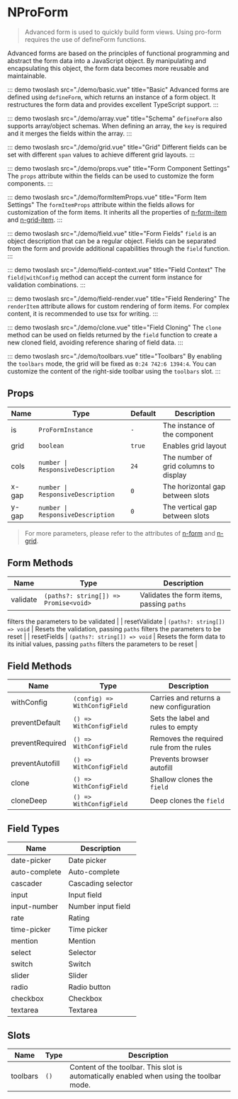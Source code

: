 # NProForm

> Advanced form is used to quickly build form views. Using pro-form requires the use of defineForm functions.

Advanced forms are based on the principles of functional programming and abstract the form data into a JavaScript object. By manipulating and encapsulating this object, the form data becomes more reusable and maintainable.

::: demo twoslash src="./demo/basic.vue" title="Basic"
Advanced forms are defined using `defineForm`, which returns an instance of a form object. It restructures the form data and provides excellent TypeScript support.
:::

::: demo twoslash src="./demo/array.vue" title="Schema"
`defineForm` also supports array/object schemas. When defining an array, the `key` is required and it merges the fields within the array.
:::

::: demo twoslash src="./demo/grid.vue" title="Grid"
Different fields can be set with different `span` values to achieve different grid layouts.
:::

::: demo twoslash src="./demo/props.vue" title="Form Component Settings"
The `props` attribute within the fields can be used to customize the form components.
:::

::: demo twoslash src="./demo/formItemProps.vue" title="Form Item Settings"
The `formItemProps` attribute within the fields allows for customization of the form items. It inherits all the properties of [n-form-item](https://www.naiveui.com/en-US/os-theme/components/form#FormItem-Props) and [n-grid-item](https://www.naiveui.com/en-US/os-theme/components/grid#GridItem-Props).
:::

::: demo twoslash src="./demo/field.vue" title="Form Fields"
`field` is an object description that can be a regular object. Fields can be separated from the form and provide additional capabilities through the `field` function.
:::

::: demo twoslash src="./demo/field-context.vue" title="Field Context"
The `field|withConfig` method can accept the current form instance for validation combinations.
:::

::: demo twoslash src="./demo/field-render.vue" title="Field Rendering"
The `renderItem` attribute allows for custom rendering of form items. For complex content, it is recommended to use tsx for writing.
:::

::: demo twoslash src="./demo/clone.vue" title="Field Cloning"
The `clone` method can be used on fields returned by the `field` function to create a new cloned field, avoiding reference sharing of field data.
:::

::: demo twoslash src="./demo/toolbars.vue" title="Toolbars"
By enabling the `toolbars` mode, the grid will be fixed as `0:24 742:6 1394:4`. You can customize the content of the right-side toolbar using the `toolbars` slot.
:::

## Props

| Name | Type | Default | Description |
| --- | --- | --- | --- |
| is | `ProFormInstance` | `-` | The instance of the component |
| grid | `boolean` | `true` | Enables grid layout |
| cols | `number \| ResponsiveDescription` | `24` | The number of grid columns to display |
| x-gap | `number \| ResponsiveDescription` | `0` | The horizontal gap between slots |
| y-gap | `number \| ResponsiveDescription` | `0` | The vertical gap between slots |

> For more parameters, please refer to the attributes of [n-form](https://www.naiveui.com/en-US/os-theme/components/form) and [n-grid](https://www.naiveui.com/en-US/os-theme/components/grid).

## Form Methods

| Name | Type | Description |
| --- | --- | --- |
| validate | `(paths?: string[]) => Promise<void>` | Validates the form items, passing `paths`

 filters the parameters to be validated |
| resetValidate | `(paths?: string[]) => void` | Resets the validation, passing `paths` filters the parameters to be reset |
| resetFields | `(paths?: string[]) => void` | Resets the form data to its initial values, passing `paths` filters the parameters to be reset |

## Field Methods

| Name | Type | Description |
| --- | --- | --- |
| withConfig | `(config) => WithConfigField` | Carries and returns a new configuration |
| preventDefault | `() => WithConfigField` | Sets the label and rules to empty |
| preventRequired | `() => WithConfigField` | Removes the required rule from the rules |
| preventAutofill | `() => WithConfigField` | Prevents browser autofill |
| clone | `() => WithConfigField` | Shallow clones the `field` |
| cloneDeep | `() => WithConfigField` | Deep clones the `field` |

## Field Types

| Name | Description |
| --- | --- |
| date-picker | Date picker |
| auto-complete | Auto-complete |
| cascader | Cascading selector |
| input | Input field |
| input-number | Number input field |
| rate | Rating |
| time-picker | Time picker |
| mention | Mention |
| select | Selector |
| switch | Switch |
| slider | Slider |
| radio | Radio button |
| checkbox | Checkbox |
| textarea | Textarea |

## Slots

| Name | Type | Description |
| --- | --- | --- |
| toolbars | `()` | Content of the toolbar. This slot is automatically enabled when using the toolbar mode. |
